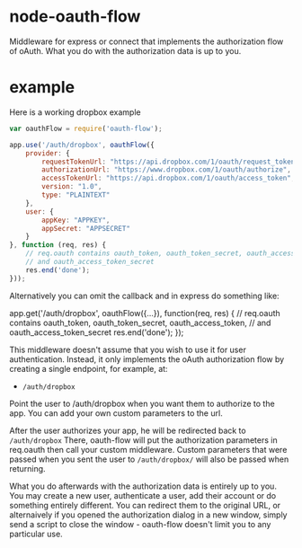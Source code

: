 # node-oauth-flow

Middleware for express or connect that implements 
the authorization flow of oAuth. What you do with
the authorization data is up to you.

# example

Here is a working dropbox example

```js
var oauthFlow = require('oauth-flow');

app.use('/auth/dropbox', oauthFlow({
    provider: {
        requestTokenUrl: "https://api.dropbox.com/1/oauth/request_token",
        authorizationUrl: "https://www.dropbox.com/1/oauth/authorize",
        accessTokenUrl: "https://api.dropbox.com/1/oauth/access_token",
        version: "1.0",
        type: "PLAINTEXT"
    },
    user: {
        appKey: "APPKEY",
        appSecret: "APPSECRET"
    }
}, function (req, res) {
    // req.oauth contains oauth_token, oauth_token_secret, oauth_access_token,
    // and oauth_access_token_secret
    res.end('done');
}));
```

Alternatively you can omit the callback and in express do something like:

app.get('/auth/dropbox', oauthFlow({...}), function(req, res) {
    // req.oauth contains oauth_token, oauth_token_secret, oauth_access_token,
    // and oauth_access_token_secret
    res.end('done');
});


This middleware doesn't assume that you wish to use it for user authentication.
Instead, it only implements the oAuth authorization flow by creating a single
endpoint, for example, at:

* `/auth/dropbox`

Point the user to /auth/dropbox when you want them to authorize to
the app. You can add your own custom parameters to the url.

After the user authorizes your app, he will be redirected back to `/auth/dropbox`
There, oauth-flow will put the authorization parameters in req.oauth then
call your custom middleware. Custom parameters that were passed when you sent the
user to `/auth/dropbox/` will also be passed when returning.

What you do afterwards with the authorization data is entirely up to you.
You may create a new user, authenticate a user, add their account or do
something entirely different. You can redirect them to the original URL, or
alternaively if you opened the authorization dialog in a new window, simply
send a script to close the window - oauth-flow doesn't limit you to any particular
use.
